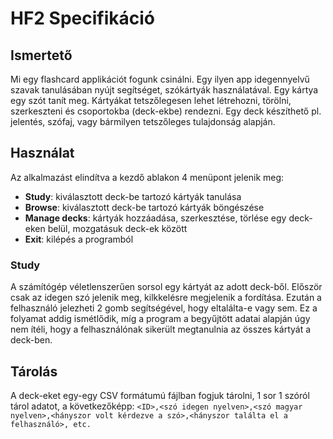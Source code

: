 # HF2 Specifikáció

## Ismertető
Mi egy flashcard applikációt fogunk csinálni. Egy ilyen app idegennyelvű szavak tanulásában nyújt segítséget, szókártyák használatával. Egy kártya egy szót tanít meg. Kártyákat tetszőlegesen lehet létrehozni, törölni, szerkeszteni és csoportokba (deck-ekbe) rendezni. Egy deck készíthető pl. jelentés, szófaj, vagy bármilyen tetszőleges tulajdonság alapján. 

## Használat
Az alkalmazást elindítva a kezdő ablakon 4 menüpont jelenik meg:
- **Study**: kiválasztott deck-be tartozó kártyák tanulása
- **Browse**: kiválasztott deck-be tartozó kártyák böngészése
- **Manage decks**: kártyák hozzáadása, szerkesztése, törlése egy deck-eken belül, mozgatásuk deck-ek között
- **Exit**: kilépés a programból

### Study
A számítógép véletlenszerűen sorsol egy kártyát az adott deck-ből. Először csak az idegen szó jelenik meg, kilkkelésre megjelenik a fordítása. Ezután a felhasználó jelezheti 2 gomb segítségével, hogy eltalálta-e vagy sem. Ez a folyamat addig ismétlődik, míg a program a begyűjtött adatai alapján úgy nem ítéli, hogy a felhasználónak sikerült megtanulnia az összes kártyát a deck-ben.

## Tárolás
A deck-eket egy-egy CSV formátumú fájlban fogjuk tárolni, 1 sor 1 szóról tárol adatot, a következőképp:
`<ID>,<szó idegen nyelven>,<szó magyar nyelven>,<hányszor volt kérdezve a szó>,<hányszor találta el a felhasználó>, etc.`

